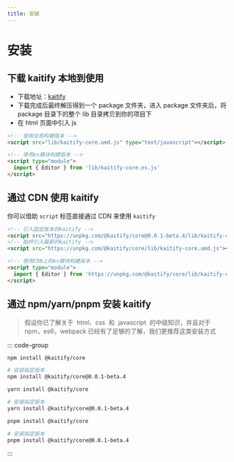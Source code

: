 ```yaml
---
title: 安装
---
```


# 安装

## 下载 kaitify 本地到使用

- 下载地址：[kaitify](https://registry.npmmirror.com/@kaitify/core/download/@kaitify/core-0.0.1-beta.4.tgz)
- 下载完成后最终解压得到一个 package 文件夹，进入 package 文件夹后，将 package 目录下的整个 lib 目录拷贝到你的项目下
- 在 html 页面中引入 js

```html
<!-- 使用全局构建版本 -->
<script src="lib/kaitify-core.umd.js" type="text/javascript"></script>
```

```html
<!-- 使用es模块构建版本 -->
<script type="module">
  import { Editor } from 'lib/kaitify-core.es.js'
</script>
```

## 通过 CDN 使用 kaitify

你可以借助 `script` 标签直接通过 CDN 来使用 `kaitify`

```html
<!-- 引入固定版本的kaitify -->
<script src="https://unpkg.com/@kaitify/core@0.0.1-beta.4/lib/kaitify-core.umd.js"></script>
<!-- 始终引入最新的kaitify -->
<script src="https://unpkg.com/@kaitify/core/lib/kaitify-core.umd.js"></script>
```

```html
<!-- 使用CDN上的es模块构建版本 -->
<script type="module">
  import { Editor } from 'https://unpkg.com/@kaitify/core/lib/kaitify-core.es.js'
</script>
```

## 通过 npm/yarn/pnpm 安装 kaitify

> 假设你已了解关于  html、css  和  javascript  的中级知识，并且对于 npm，es6，webpack 已经有了足够的了解，我们更推荐这类安装方式

::: code-group

```bash [npm]
npm install @kaitify/core

# 安装指定版本
npm install @kaitify/core@0.0.1-beta.4
```

```bash [yarn]
yarn install @kaitify/core

# 安装指定版本
yarn install @kaitify/core@0.0.1-beta.4
```

```bash [pnpm]
pnpm install @kaitify/core

# 安装指定版本
pnpm install @kaitify/core@0.0.1-beta.4
```

:::

